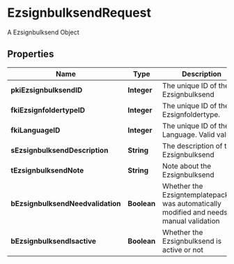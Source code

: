 

# EzsignbulksendRequest

A Ezsignbulksend Object

## Properties

| Name | Type | Description | Notes |
|------------ | ------------- | ------------- | -------------|
|**pkiEzsignbulksendID** | **Integer** | The unique ID of the Ezsignbulksend |  [optional] |
|**fkiEzsignfoldertypeID** | **Integer** | The unique ID of the Ezsignfoldertype. |  |
|**fkiLanguageID** | **Integer** | The unique ID of the Language.  Valid values:  |Value|Description| |-|-| |1|French| |2|English| |  |
|**sEzsignbulksendDescription** | **String** | The description of the Ezsignbulksend |  |
|**tEzsignbulksendNote** | **String** | Note about the Ezsignbulksend |  |
|**bEzsignbulksendNeedvalidation** | **Boolean** | Whether the Ezsigntemplatepackage was automatically modified and needs a manual validation |  |
|**bEzsignbulksendIsactive** | **Boolean** | Whether the Ezsignbulksend is active or not |  |



